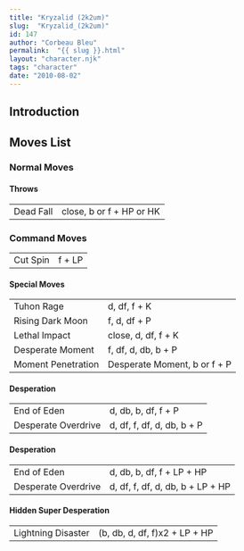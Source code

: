 ```yaml
---
title: "Kryzalid (2k2um)"
slug:  "Kryzalid_(2k2um)"
id: 147
author: "Corbeau Bleu"
permalink:  "{{ slug }}.html"
layout: "character.njk"
tags: "character"
date: "2010-08-02"
---
```


## Introduction

## Moves List

### Normal Moves

#### Throws

|           |                          |
|-----------|--------------------------|
| Dead Fall | close, b or f + HP or HK |

### Command Moves

|          |        |
|----------|--------|
| Cut Spin | f + LP |

#### Special Moves

|                    |                              |
|--------------------|------------------------------|
| Tuhon Rage         | d, df, f + K                 |
| Rising Dark Moon   | f, d, df + P                 |
| Lethal Impact      | close, d, df, f + K          |
| Desperate Moment   | f, df, d, db, b + P          |
| Moment Penetration | Desperate Moment, b or f + P |

#### Desperation

|                     |                            |
|---------------------|----------------------------|
| End of Eden         | d, db, b, df, f + P        |
| Desperate Overdrive | d, df, f, df, d, db, b + P |

#### Desperation

|                     |                                  |
|---------------------|----------------------------------|
| End of Eden         | d, db, b, df, f + LP + HP        |
| Desperate Overdrive | d, df, f, df, d, db, b + LP + HP |

#### Hidden Super Desperation

|                    |                               |
|--------------------|-------------------------------|
| Lightning Disaster | (b, db, d, df, f)x2 + LP + HP |
